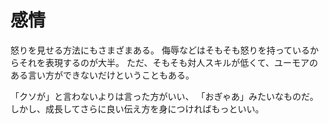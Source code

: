 # 感情

怒りを見せる方法にもさまざまある。
侮辱などはそもそも怒りを持っているからそれを表現するのが大半。
ただ、そもそも対人スキルが低くて、ユーモアのある言い方ができないだけということもある。

「クソが」と言わないよりは言った方がいい、
「おぎゃあ」みたいなものだ。
しかし、成長してさらに良い伝え方を身につければもっといい。
